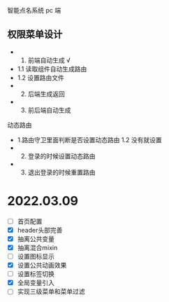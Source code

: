 智能点名系统 pc 端


## 权限菜单设计

 - 1. 前端自动生成 √
  - 1.1 读取组件自动生成路由
  - 1.2 设置路由文件
 - 2. 后端生成返回
 - 3. 前后端自动生成


动态路由

- 1.路由守卫里面判断是否设置动态路由
  1.2 没有就设置
- 2. 登录的时候设置动态路由
- 3. 退出登录的时候重置路由


# 2022.03.09
 - [ ] 首页配置
 - [x] header头部完善
 - [x] 抽离公共变量
 - [x]  抽离混合mixin
 - [ ] 设置图标显示
 - [x] 设置公共动画效果
 - [ ]  设置标签切换
 - [x]  全局变量引入
 - [ ]  实现三级菜单和菜单过滤